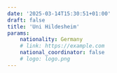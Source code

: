 ```yaml
---
date: '2025-03-14T15:30:51+01:00'
draft: false
title: 'Uni Hildesheim'
params:
    nationality: Germany
    # link: https://example.com
    national_coordinator: false
    # logo: logo.png
---
```

